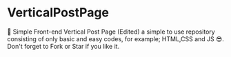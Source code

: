 # VerticalPostPage
:candy: Simple Front-end Vertical Post Page (Edited) a simple to use repository consisting of only basic and easy codes, for example; HTML,CSS and JS :sunglasses:.  Don't forget to Fork or Star if you like it.
